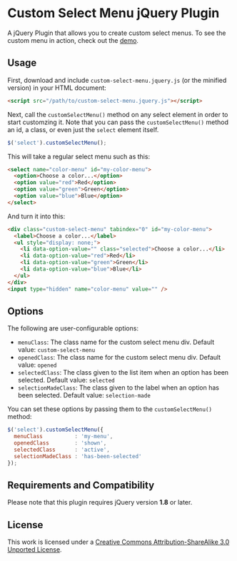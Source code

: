 # Custom Select Menu jQuery Plugin

A jQuery Plugin that allows you to create custom select menus. To see the custom menu in action, check out the [demo](http://derekpcollins.com/jquery-custom-select-menu/).

## Usage

First, download and include `custom-select-menu.jquery.js` (or the minified version) in your HTML document:

```html
<script src="/path/to/custom-select-menu.jquery.js"></script>
```

Next, call the `customSelectMenu()` method on any select element in order to start customzing it. Note that you can pass the `customSelectMenu()` method an id, a class, or even just the `select` element itself.

```javascript
$('select').customSelectMenu();
```

This will take a regular select menu such as this:

```html
<select name="color-menu" id="my-color-menu">
  <option>Choose a color...</option>
  <option value="red">Red</option>
  <option value="green">Green</option>
  <option value="blue">Blue</option>
</select>
```

And turn it into this:

```html
<div class="custom-select-menu" tabindex="0" id="my-color-menu">
  <label>Choose a color...</label>
  <ul style="display: none;">
    <li data-option-value="" class="selected">Choose a color...</li>
    <li data-option-value="red">Red</li>
    <li data-option-value="green">Green</li>
    <li data-option-value="blue">Blue</li>
  </ul>
</div>
<input type="hidden" name="color-menu" value="" />
```

## Options

The following are user-configurable options:

- `menuClass`: The class name for the custom select menu div. Default value: `custom-select-menu`
- `openedClass`: The class name for the custom select menu div. Default value: `opened`
- `selectedClass`: The class given to the list item when an option has been selected. Default value: `selected`
- `selectionMadeClass`: The class given to the label when an option has been selected. Default value: `selection-made`

You can set these options by passing them to the `customSelectMenu()` method:

```javascript
$('select').customSelectMenu({
  menuClass          : 'my-menu',
  openedClass        : 'shown',
  selectedClass      : 'active',
  selectionMadeClass : 'has-been-selected'
});
```

## Requirements and Compatibility

Please note that this plugin requires jQuery version **1.8** or later.

## License

This work is licensed under a [Creative Commons Attribution-ShareAlike 3.0 Unported License](http://creativecommons.org/licenses/by-sa/3.0/).